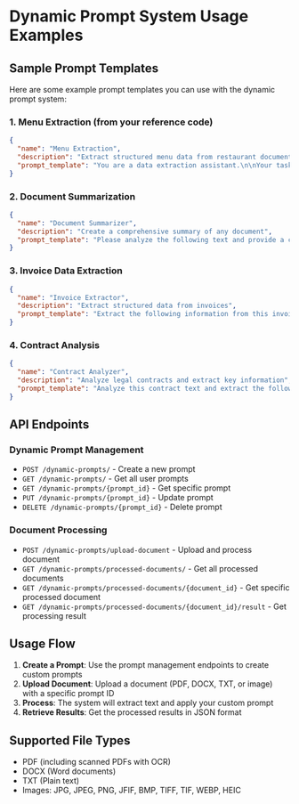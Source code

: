 # Dynamic Prompt System Usage Examples

## Sample Prompt Templates

Here are some example prompt templates you can use with the dynamic prompt system:

### 1. Menu Extraction (from your reference code)
```json
{
  "name": "Menu Extraction",
  "description": "Extract structured menu data from restaurant documents",
  "prompt_template": "You are a data extraction assistant.\n\nYour task:\n- Extract structured menu data from the given text.\n- Return valid JSON in this format:\n\n{{\n  \"menu\": {{\n    \"<main_category>\": {{\n      \"<sub_category>\": [\n        {{\n          \"name\": \"<item name>\",\n          \"price\": <number>,\n          \"description\": \"<short description>\",\n          \"extra_items\": [\n            {{\n              \"name\": \"Choose Your Toppings\",\n              \"options\": [\"pepperoni\", \"sausage\", \"bacon\", \"ham\"]\n            }}\n          ]\n        }}\n      ]\n    }}\n  }}\n}}\n\nRules:\n1. Main categories = broad groups like \"food\", \"drinks\", etc.\n2. Subcategories = dish type like \"pizza\", \"pasta\", \"burgers\".\n3. Each menu item must include: name, price, description.\n4. Always return valid JSON, no explanations.\n\nText:\n{text}"
}
```

### 2. Document Summarization
```json
{
  "name": "Document Summarizer",
  "description": "Create a comprehensive summary of any document",
  "prompt_template": "Please analyze the following text and provide a comprehensive summary:\n\n1. **Main Topics**: List the main topics covered\n2. **Key Points**: Extract the most important points\n3. **Summary**: Provide a concise summary (2-3 paragraphs)\n4. **Action Items**: If applicable, list any action items or next steps\n5. **Keywords**: Extract 5-10 key terms\n\nText:\n{text}"
}
```

### 3. Invoice Data Extraction
```json
{
  "name": "Invoice Extractor",
  "description": "Extract structured data from invoices",
  "prompt_template": "Extract the following information from this invoice text and return as JSON:\n\n{{\n  \"invoice_number\": \"string\",\n  \"date\": \"YYYY-MM-DD\",\n  \"vendor\": \"string\",\n  \"customer\": \"string\",\n  \"items\": [\n    {{\n      \"description\": \"string\",\n      \"quantity\": number,\n      \"unit_price\": number,\n      \"total\": number\n    }}\n  ],\n  \"subtotal\": number,\n  \"tax\": number,\n  \"total\": number\n}}\n\nText:\n{text}"
}
```

### 4. Contract Analysis
```json
{
  "name": "Contract Analyzer",
  "description": "Analyze legal contracts and extract key information",
  "prompt_template": "Analyze this contract text and extract the following information in JSON format:\n\n{{\n  \"parties\": [\"party1\", \"party2\"],\n  \"contract_type\": \"string\",\n  \"start_date\": \"YYYY-MM-DD\",\n  \"end_date\": \"YYYY-MM-DD\",\n  \"key_terms\": [\"term1\", \"term2\"],\n  \"payment_terms\": \"string\",\n  \"termination_clauses\": [\"clause1\", \"clause2\"],\n  \"risk_factors\": [\"risk1\", \"risk2\"],\n  \"summary\": \"Brief summary of the contract\"\n}}\n\nText:\n{text}"
}
```

## API Endpoints

### Dynamic Prompt Management
- `POST /dynamic-prompts/` - Create a new prompt
- `GET /dynamic-prompts/` - Get all user prompts
- `GET /dynamic-prompts/{prompt_id}` - Get specific prompt
- `PUT /dynamic-prompts/{prompt_id}` - Update prompt
- `DELETE /dynamic-prompts/{prompt_id}` - Delete prompt

### Document Processing
- `POST /dynamic-prompts/upload-document` - Upload and process document
- `GET /dynamic-prompts/processed-documents/` - Get all processed documents
- `GET /dynamic-prompts/processed-documents/{document_id}` - Get specific processed document
- `GET /dynamic-prompts/processed-documents/{document_id}/result` - Get processing result

## Usage Flow

1. **Create a Prompt**: Use the prompt management endpoints to create custom prompts
2. **Upload Document**: Upload a document (PDF, DOCX, TXT, or image) with a specific prompt ID
3. **Process**: The system will extract text and apply your custom prompt
4. **Retrieve Results**: Get the processed results in JSON format

## Supported File Types
- PDF (including scanned PDFs with OCR)
- DOCX (Word documents)
- TXT (Plain text)
- Images: JPG, JPEG, PNG, JFIF, BMP, TIFF, TIF, WEBP, HEIC
